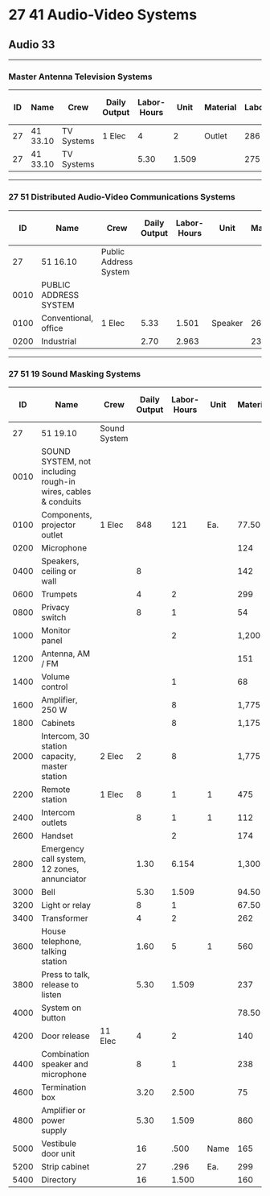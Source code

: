 # 27 41 Audio-Video Systems

## Audio 33

---

### Master Antenna Television Systems

| ID  | Name         | Crew | Daily Output | Labor-Hours | Unit    | Material | Labor  | Equipment | Total  | Total Incl O&P |
|-----|--------------|------|-------------|-------------|---------|----------|--------|-----------|--------|----------------|
| 27  | 41 33.10     | TV Systems | 1 Elec | 4 | 2 | Outlet | 286 | 132 |  | 418 | 510 |
| 27  | 41 33.10     | TV Systems |  | 5.30 | 1.509 |  | 275 | 100 |  | 375 | 455 |

---

### 27 51 Distributed Audio-Video Communications Systems

| ID  | Name         | Crew | Daily Output | Labor-Hours | Unit    | Material | Labor  | Equipment | Total  | Total Incl O&P |
|-----|--------------|------|-------------|-------------|---------|----------|--------|-----------|--------|----------------|
| 27  | 51 16.10     | Public Address System |  |  |  |  |  |  |  |  |  |
| 0010| PUBLIC ADDRESS SYSTEM |  |  |  |  |  |  |  |  |  |  |
| 0100| Conventional, office | 1 Elec | 5.33 | 1.501 | Speaker | 265 | 99.50 |  | 364.50 | 440 |
| 0200| Industrial |  | 2.70 | 2.963 |  | 239 | 196 |  | 435 | .555 |

---

### 27 51 19 Sound Masking Systems

| ID  | Name         | Crew | Daily Output | Labor-Hours | Unit    | Material | Labor  | Equipment | Total  | Total Incl O&P |
|-----|--------------|------|-------------|-------------|---------|----------|--------|-----------|--------|----------------|
| 27  | 51 19.10     | Sound System |  |  |  |  |  |  |  |  |  |
| 0010| SOUND SYSTEM, not including rough-in wires, cables & conduits |  |  |  |  |  |  |  |  |  |  |
| 0100| Components, projector outlet | 1 Elec | 848 | 121 | Ea. | 77.50 | 66 |  | 143.50 | 184 |
| 0200| Microphone |  |  |  |  | 124 | 132 |  | 256 | 335 |
| 0400| Speakers, ceiling or wall |  | 8 |  |  | 142 | 66 |  | 208 | 255 |
| 0600| Trumpets |  | 4 | 2 |  | 299 | 132 |  | 431 | 525 |
| 0800| Privacy switch |  | 8 | 1 |  | 54 | 66 |  | 120 | 158 |
| 1000| Monitor panel |  |  | 2 |  | 1,200 | 132 |  | 1,332 | 1,500 |
| 1200| Antenna, AM / FM |  |  |  |  | 151 | 132 |  | 283 | 365 |
| 1400| Volume control |  |  | 1 |  | 68 | 66 |  | 134 | 173 |
| 1600| Amplifier, 250 W |  |  | 8 |  | 1,775 | 530 |  | 2,305 | 2,725 |
| 1800| Cabinets |  |  | 8 |  | 1,175 | 530 |  | 1,705 | 2,050 |
| 2000| Intercom, 30 station capacity, master station | 2 Elec | 2 | 8 |  | 1,775 | 530 |  | 2,305 | 2,725 |
| 2200| Remote station | 1 Elec | 8 | 1 | 1 | 475 | 66 | 1 | 541 | 625 |
| 2400| Intercom outlets |  | 8 | 1 | 1 | 112 | 66 |  | 178 | 222 |
| 2600| Handset |  |  | 2 |  | 174 | 132 |  | 306 | 390 |
| 2800| Emergency call system, 12 zones, annunciator |  | 1.30 | 6.154 |  | 1,300 | 405 |  | 1,705 | 2,050 |
| 3000| Bell |  | 5.30 | 1.509 |  | 94.50 | 100 |  | 194.50 | 253 |
| 3200| Light or relay |  | 8 | 1 |  | 67.50 | 66 |  | 133.50 | 173 |
| 3400| Transformer |  | 4 | 2 |  | 262 | 132 |  | 394 | 485 |
| 3600| House telephone, talking station |  | 1.60 | 5 | 1 | 560 | 330 |  | 890 | 1,100 |
| 3800| Press to talk, release to listen |  | 5.30 | 1.509 |  | 237 | 100 |  | 337 | 410 |
| 4000| System on button |  |  |  |  | 78.50 |  |  | 78.50 | 86 |
| 4200| Door release | 11 Elec | 4 | 2 |  | 140 | 132 |  | 272 | 350 |
| 4400| Combination speaker and microphone |  | 8 | 1 |  | 238 | 66 |  | 304 | 360 |
| 4600| Termination box |  | 3.20 | 2.500 |  | 75 | 166 |  | 241 | 330 |
| 4800| Amplifier or power supply |  | 5.30 | 1.509 |  | 860 | 100 |  | 960 | 1,100 |
| 5000| Vestibule door unit |  | 16 | .500 | Name | 165 | 33 |  | 198 | 231 |
| 5200| Strip cabinet |  | 27 | .296 | Ea. | 299 | 19.60 |  | 318.60 | 360 |
| 5400| Directory |  | 16 | 1.500 |  | 160 | 33 |  | 193 | 225 |